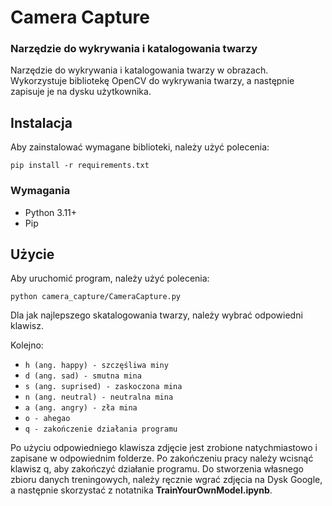 # Camera Capture

### Narzędzie do wykrywania i katalogowania twarzy

Narzędzie do wykrywania i katalogowania twarzy w obrazach. Wykorzystuje bibliotekę OpenCV do wykrywania twarzy, a następnie zapisuje je na dysku użytkownika.

## Instalacja

Aby zainstalować wymagane biblioteki, należy użyć polecenia:

`pip install -r requirements.txt`

### Wymagania

- Python 3.11+
- Pip

## Użycie

Aby uruchomić program, należy użyć polecenia:

`python camera_capture/CameraCapture.py`

Dla jak najlepszego skatalogowania twarzy, należy wybrać odpowiedni klawisz.

Kolejno:

- `h (ang. happy) - szczęśliwa miny`
- `d (ang. sad) - smutna mina`
- `s (ang. suprised) - zaskoczona mina`
- `n (ang. neutral) - neutralna mina`
- `a (ang. angry) - zła mina`
- `o - ahegao`
- `q - zakończenie działania programu`

Po użyciu odpowiedniego klawisza zdjęcie jest zrobione natychmiastowo i zapisane w odpowiednim folderze. Po zakończeniu pracy należy wcisnąć klawisz q, aby zakończyć działanie programu.
Do stworzenia własnego zbioru danych treningowych, należy ręcznie wgrać zdjęcia na Dysk Google, a następnie skorzystać z notatnika **TrainYourOwnModel.ipynb**.

